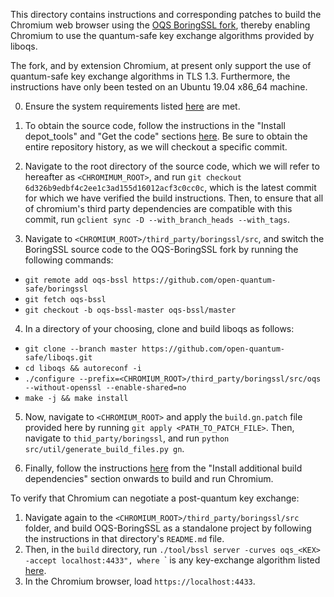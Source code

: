 This directory contains instructions and corresponding patches to build the Chromium web browser using the [OQS BoringSSL fork](https://github.com/open-quantum-safe/boringssl), thereby enabling Chromium to use the quantum-safe key exchange algorithms provided by liboqs.

The fork, and by extension Chromium, at present only support the use of quantum-safe key exchange algorithms in TLS 1.3. Furthermore, the instructions have only been tested on an Ubuntu 19.04 x86_64 machine.

0. Ensure the system requirements listed [here](https://chromium.googlesource.com/chromium/src/+/master/docs/linux_build_instructions.md#System-requirements) are met.

1. To obtain the source code, follow the instructions in the "Install depot_tools" and "Get the code" sections [here](https://chromium.googlesource.com/chromium/src/+/master/docs/linux_build_instructions.md). Be sure to obtain the entire repository history, as we will checkout a specific commit.

2. Navigate to the root directory of the source code, which we will refer to hereafter as `<CHROMIMUM_ROOT>`, and run `git checkout 6d326b9edbf4c2ee1c3ad155d16012acf3c0cc0c`, which is the latest commit for which we have verified the build instructions. Then, to ensure that all of chromium's third party dependencies are compatible with this commit, run `gclient sync -D --with_branch_heads --with_tags`.

3. Navigate to `<CHROMIUM_ROOT>/third_party/boringssl/src`, and switch the BoringSSL source code to the OQS-BoringSSL fork by running the following commands:

- `git remote add oqs-bssl https://github.com/open-quantum-safe/boringssl`
- `git fetch oqs-bssl`
- `git checkout -b oqs-bssl-master oqs-bssl/master`

4. In a directory of your choosing, clone and build liboqs as follows:

- `git clone --branch master https://github.com/open-quantum-safe/liboqs.git`
- `cd liboqs && autoreconf -i`
- `./configure --prefix=<CHROMIUM_ROOT>/third_party/boringssl/src/oqs --without-openssl --enable-shared=no`
- `make -j && make install`

5. Now, navigate to `<CHROMIUM_ROOT>` and apply the `build.gn.patch` file provided here by running `git apply <PATH_TO_PATCH_FILE>`. Then, navigate to `thid_party/boringssl`, and run `python src/util/generate_build_files.py gn`.

6. Finally, follow the instructions [here](https://chromium.googlesource.com/chromium/src/+/master/docs/linux_build_instructions.md) from the "Install additional build dependencies" section onwards to build and run Chromium.

To verify that Chromium can negotiate a post-quantum key exchange:

1. Navigate again to the `<CHROMIUM_ROOT>/third_party/boringssl/src` folder, and build OQS-BoringSSL as a standalone project by following the instructions in that directory's `README.md` file.
2. Then, in the `build` directory, run `./tool/bssl server -curves oqs_<KEX> -accept localhost:4433", where `<KEX>` is any key-exchange algorithm listed [here](https://github.com/open-quantum-safe/boringssl#supported-algorithms).
3. In the Chromium browser, load `https://localhost:4433`.
